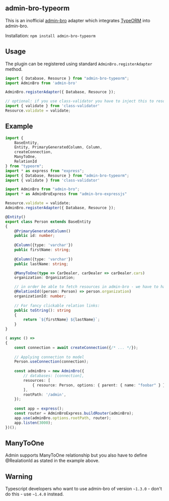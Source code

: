 ## admin-bro-typeorm

This is an inofficial [admin-bro](https://github.com/SoftwareBrothers/admin-bro) adapter which integrates [TypeORM](https://typeorm.io/) into admin-bro.

Installation: `npm install admin-bro-typeorm`

## Usage

The plugin can be registered using standard `AdminBro.registerAdapter` method.

```typescript
import { Database, Resource } from "admin-bro-typeorm";
import AdminBro from 'admin-bro'

AdminBro.registerAdapter({ Database, Resource });

// optional: if you use class-validator you have to inject this to resource.
import { validate } from 'class-validator'
Resource.validate = validate;
```

## Example

```typescript
import {
    BaseEntity,
    Entity, PrimaryGeneratedColumn, Column,
    createConnection,
    ManyToOne,
    RelationId
} from "typeorm";
import * as express from "express";
import { Database, Resource } from "admin-bro-typeorm";
import { validate } from 'class-validator'

import AdminBro from "admin-bro";
import * as AdminBroExpress from "admin-bro-expressjs"

Resource.validate = validate;
AdminBro.registerAdapter({ Database, Resource });

@Entity()
export class Person extends BaseEntity
{
    @PrimaryGeneratedColumn()
    public id: number;
    
    @Column({type: 'varchar'})
    public firstName: string;
    
    @Column({type: 'varchar'})
    public lastName: string;

    @ManyToOne(type => CarDealer, carDealer => carDealer.cars)
    organization: Organization;

    // in order be able to fetch resources in admin-bro - we have to have id available
    @RelationId((person: Person) => person.organization)
    organizationId: number;
    
    // For fancy clickable relation links:
    public toString(): string
    {
        return `${firstName} ${lastName}`;
    }
}

( async () =>
{
    const connection = await createConnection({/* ... */});
    
    // Applying connection to model
    Person.useConnection(connection);
    
    const adminBro = new AdminBro({
        // databases: [connection],
        resources: [
            { resource: Person, options: { parent: { name: "foobar" } } }
        ], 
        rootPath: '/admin',
    });
    
    const app = express();
    const router = AdminBroExpress.buildRouter(adminBro);
    app.use(adminBro.options.rootPath, router);
    app.listen(3000);
})();
```

## ManyToOne

Admin supports ManyToOne relationship but you also have to define @RealationId as stated in the example above.

## Warning

Typescript developers who want to use admin-bro of version `~1.3.0` - don't do this - use `~1.4.0` instead.